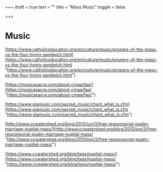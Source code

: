 +++
draft = true
text = ""
title = "Mass Music"
toggle = false

+++
# Music

[https://www.catholiceducation.org/en/culture/music/propers-of-the-mass-vs-the-four-hymn-sandwich.html](https://www.catholiceducation.org/en/culture/music/propers-of-the-mass-vs-the-four-hymn-sandwich.html "https://www.catholiceducation.org/en/culture/music/propers-of-the-mass-vs-the-four-hymn-sandwich.html")

[https://musicasacra.com/about-cmaa/faq/](https://musicasacra.com/about-cmaa/faq/ "https://musicasacra.com/about-cmaa/faq/")

[https://www.giamusic.com/sacred_music/chant_what_is.cfm](https://www.giamusic.com/sacred_music/chant_what_is.cfm "https://www.giamusic.com/sacred_music/chant_what_is.cfm")

[http://www.ccwatershed.org/blog/2013/jun/3/free-responsorial-psalm-marriage-nuptial-mass/](http://www.ccwatershed.org/blog/2013/jun/3/free-responsorial-psalm-marriage-nuptial-mass/ "http://www.ccwatershed.org/blog/2013/jun/3/free-responsorial-psalm-marriage-nuptial-mass/")

[https://www.ccwatershed.org/blog/tags/nuptial-mass/](https://www.ccwatershed.org/blog/tags/nuptial-mass/ "https://www.ccwatershed.org/blog/tags/nuptial-mass/")